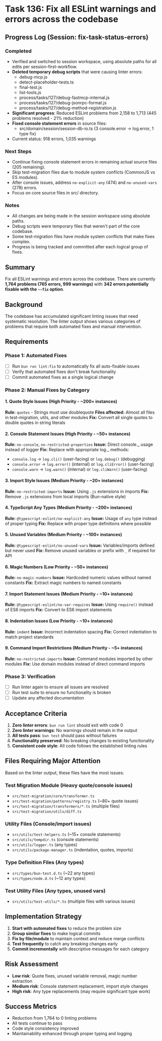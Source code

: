 # Task 136: Fix all ESLint warnings and errors across the codebase

## Progress Log (Session: fix-task-status-errors)

### Completed
- Verified and switched to session workspace, using absolute paths for all edits per session-first-workflow.
- **Deleted temporary debug scripts** that were causing linter errors:
  - debug-mcp.js
  - detect-placeholder-tests.ts
  - final-test.js
  - list-tools.js
  - process/tasks/127/debug-fastmcp-internal.js
  - process/tasks/127/debug-jsonrpc-format.js
  - process/tasks/127/debug-method-registration.js
- **Significant progress**: Reduced ESLint problems from 2,158 to 1,713 (445 problems resolved - 21% reduction)
- **Fixed console statement errors** in source files:
  - src/domain/session/session-db-io.ts (3 console.error → log.error, 1 type fix)
- Current status: 918 errors, 1,035 warnings

### Next Steps
- Continue fixing console statement errors in remaining actual source files (205 remaining).
- Skip test-migration files due to module system conflicts (CommonJS vs ES modules).
- After console issues, address `no-explicit-any` (474) and `no-unused-vars` (278) errors.
- Focus on core source files in src/ directory.

### Notes
- All changes are being made in the session workspace using absolute paths.
- Debug scripts were temporary files that weren't part of the core codebase.
- Some test-migration files have module system conflicts that make fixes complex.
- Progress is being tracked and committed after each logical group of fixes.

## Summary

Fix all ESLint warnings and errors across the codebase. There are currently **1,764 problems (765 errors, 999 warnings)** with **342 errors potentially fixable with the `--fix` option**.

## Background

The codebase has accumulated significant linting issues that need systematic resolution. The linter output shows various categories of problems that require both automated fixes and manual intervention.

## Requirements

### Phase 1: Automated Fixes

- [ ] Run `bun run lint:fix` to automatically fix all auto-fixable issues
- [ ] Verify that automated fixes don't break functionality
- [ ] Commit automated fixes as a single logical change

### Phase 2: Manual Fixes by Category

#### 1. Quote Style Issues (High Priority - ~200+ instances)

**Rule:** `quotes` - Strings must use doublequote
**Files affected:** Almost all files in test-migration, utils, and other modules
**Fix:** Convert all single quotes to double quotes in string literals

#### 2. Console Statement Issues (High Priority - ~50+ instances)

**Rule:** `no-console`, `no-restricted-properties`
**Issue:** Direct console._ usage instead of logger
**Fix:** Replace with appropriate log._ methods:

- `console.log` → `log.cli()` (user-facing) or `log.debug()` (debugging)
- `console.error` → `log.error()` (internal) or `log.cliError()` (user-facing)
- `console.warn` → `log.warn()` (internal) or `log.cliWarn()` (user-facing)

#### 3. Import Style Issues (Medium Priority - ~20+ instances)

**Rule:** `no-restricted-imports`
**Issue:** Using `.js` extensions in imports
**Fix:** Remove `.js` extensions from local imports (Bun-native style)

#### 4. TypeScript Any Types (Medium Priority - ~200+ instances)

**Rule:** `@typescript-eslint/no-explicit-any`
**Issue:** Usage of `any` type instead of proper typing
**Fix:** Replace with proper type definitions where possible

#### 5. Unused Variables (Medium Priority - ~100+ instances)

**Rule:** `@typescript-eslint/no-unused-vars`
**Issue:** Variables/imports defined but never used
**Fix:** Remove unused variables or prefix with `_` if required for API

#### 6. Magic Numbers (Low Priority - ~50+ instances)

**Rule:** `no-magic-numbers`
**Issue:** Hardcoded numeric values without named constants
**Fix:** Extract magic numbers to named constants

#### 7. Import Statement Issues (Medium Priority - ~10+ instances)

**Rule:** `@typescript-eslint/no-var-requires`
**Issue:** Using `require()` instead of ES6 imports
**Fix:** Convert to ES6 import statements

#### 8. Indentation Issues (Low Priority - ~10+ instances)

**Rule:** `indent`
**Issue:** Incorrect indentation spacing
**Fix:** Correct indentation to match project standards

#### 9. Command Import Restrictions (Medium Priority - ~5+ instances)

**Rule:** `no-restricted-imports`
**Issue:** Command modules imported by other modules
**Fix:** Use domain modules instead of direct command imports

### Phase 3: Verification

- [ ] Run linter again to ensure all issues are resolved
- [ ] Run test suite to ensure no functionality is broken
- [ ] Update any affected documentation

## Acceptance Criteria

1. **Zero linter errors**: `bun run lint` should exit with code 0
2. **Zero linter warnings**: No warnings should remain in the output
3. **All tests pass**: `bun test` should pass without failures
4. **Functionality preserved**: No breaking changes to existing functionality
5. **Consistent code style**: All code follows the established linting rules

## Files Requiring Major Attention

Based on the linter output, these files have the most issues:

### Test Migration Module (Heavy quote/console issues)

- `src/test-migration/core/transformer.ts`
- `src/test-migration/patterns/registry.ts` (~80+ quote issues)
- `src/test-migration/transformers/*.ts` (multiple files)
- `src/test-migration/utils/diff.ts`

### Utility Files (Console/import issues)

- `src/utils/test-helpers.ts` (~15+ console statements)
- `src/utils/tempdir.ts` (console statements)
- `src/utils/logger.ts` (any types)
- `src/utils/package-manager.ts` (indentation, quotes, imports)

### Type Definition Files (Any types)

- `src/types/bun-test.d.ts` (~22 any types)
- `src/types/node.d.ts` (~12 any types)

### Test Utility Files (Any types, unused vars)

- `src/utils/test-utils/*.ts` (multiple files with various issues)

## Implementation Strategy

1. **Start with automated fixes** to reduce the problem size
2. **Group similar fixes** to make logical commits
3. **Fix by file/module** to maintain context and reduce merge conflicts
4. **Test frequently** to catch any breaking changes early
5. **Commit incrementally** with descriptive messages for each category

## Risk Assessment

- **Low risk**: Quote fixes, unused variable removal, magic number extraction
- **Medium risk**: Console statement replacement, import style changes
- **High risk**: Any type replacements (may require significant type work)

## Success Metrics

- Reduction from 1,764 to 0 linting problems
- All tests continue to pass
- Code style consistency improved
- Maintainability enhanced through proper typing and logging
